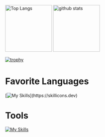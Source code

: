 <p align="left"> 
  <img alt="Top Langs" height="150px" src="https://github-readme-stats.vercel.app/api/top-langs/?username=kai-0307&layout=compact&count_private=true&show_icons=true&theme=onedark" />
  <img alt="github stats" height="150px" src="https://github-readme-stats.vercel.app/api?username=kai-0307&count_private=true&show_icons=true&show_icons=true&theme=onedark" />
</p>

[![trophy](https://github-profile-trophy.vercel.app/?username=kai-0307&theme=onedark&column=7
)](https://github.com/ryo-ma/github-profile-trophy)

# Favorite Languages　
[![My Skills](https://skillicons.dev/icons?i=go,rust,cs,unity,ts,)](https://skillicons.dev)

# Tools
[![My Skills](https://skillicons.dev/icons?i=docker,github,postman,vscode)](https://skillicons.dev)
